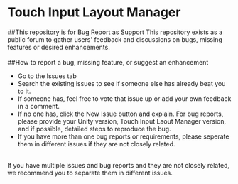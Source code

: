 # Touch Input Layout Manager
##This repository is for Bug Report as Support
This repository exists as a public forum to gather users' feedback and discussions on bugs, missing features or desired enhancements.<br>
<br>
##How to report a bug, missing feature, or suggest an enhancement
- Go to the Issues tab<br>
- Search the existing issues to see if someone else has already beat you to it.
- If someone has, feel free to vote that issue up or add your own feedback in a comment.
- If no one has, click the New Issue button and explain. For bug reports, please provide your Unity version, Touch Input Laout Manager version, and if possible, detailed steps to reproduce the bug.
- If you have more than one bug reports or requirements, please seperate them in different issues if they are not closely related.
<br>
If you have multiple issues and bug reports and they are not closely related, we recommend you to separate them in different issues.<br>
